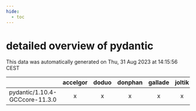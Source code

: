 ```yaml
---
hide:
  - toc
---
```


detailed overview of pydantic
=============================


This data was automatically generated on Thu, 31 Aug 2023 at 14:15:56 CEST  

| |accelgor|doduo|donphan|gallade|joltik|skitty|swalot|victini|
| :---: | :---: | :---: | :---: | :---: | :---: | :---: | :---: | :---: |
|pydantic/1.10.4-GCCcore-11.3.0|x|x|x|x|x|x|x|x|
